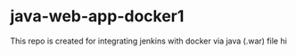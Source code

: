 # java-web-app-docker1
This repo is created for integrating jenkins with docker via java (.war) file
hi
